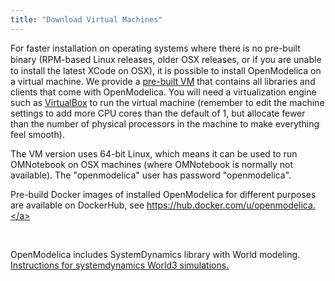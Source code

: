 ```yaml
---
title: "Download Virtual Machines"
---
```

For faster installation on operating systems where there is no pre-built binary (<span style="line-height: 19.7999992370605px;">RPM-based Linux releases,&nbsp;</span>older OSX releases, or if you are unable to install the latest XCode on OSX), it is possible to install OpenModelica on a virtual machine. We provide a [pre-built VM][84]&nbsp;that contains all libraries and clients that come with OpenModelica. You will need a virtualization engine such as [VirtualBox][85]&nbsp;to run the virtual machine (remember to edit the machine settings to add more CPU cores than the default of 1, but allocate fewer than the number of physical processors in the machine to make everything feel smooth).

The VM version uses 64-bit Linux, which means it can be used to run OMNotebook on OSX machines (where OMNotebook is normally not available). The "openmodelica" user has password "openmodelica".

Pre-build Docker images of installed OpenModelica for different purposes are available on DockerHub, see <a class="ext-link" href="https://hub.docker.com/u/openmodelica">https://hub.docker.com/u/openmodelica.</a>

&nbsp;

OpenModelica includes SystemDynamics library with World modeling. [Instructions for systemdynamics World3 simulations.][86]

 [84]: https://build.openmodelica.org/omc/builds/virtual_machines/
 [85]: https://virtualbox.org
 [86]: images/docs/systemdynamics-world3-simulation-with-openmodelica-131023.pdf